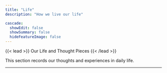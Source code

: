 ```yaml
---
title: "Life"
description: "How we live our life"

cascade:
  showEdit: false
  showSummary: false
  hideFeatureImage: false
---
```


{{< lead >}}
Our Life and Thought Pieces
{{< /lead >}}

This section records our thoughts and experiences in daily life.

---
